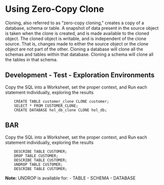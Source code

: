 # Using Zero-Copy Clone

Cloning, also referred to as “zero-copy cloning,” creates a copy of a database, schema or table. A snapshot of data present in the source object is taken when the clone is created, and is made available to the cloned object. The cloned object is writable, and is independent of the clone source. That is, changes made to either the source object or the clone object are not part of the other. Cloning a database will clone all the schemas and tables within that database. Cloning a schema will clone all the tables in that schema. 

## Development - Test - Exploration Environments

Copy the SQL into a Worksheet, set the proper context, and Run each statement individually, exploring the results
```
    CREATE TABLE customer_clone CLONE customer;
    SELECT * FROM CUSTOMER_CLONE; 
    CREATE DATABASE hol_db_clone CLONE hol_db;
```
## BAR

Copy the SQL into a Worksheet, set the proper context, and Run each statement individually, exploring the results
```
    DESCRIBE TABLE CUSTOMER;
    DROP TABLE CUSTOMER;
    DESCRIBE TABLE CUSTOMER;
    UNDROP TABLE CUSTOMER;
    DESCRIBE TABLE CUSTOMER;
```
**Note:**  UNDROP is available for:
    - TABLE
    - SCHEMA
    - DATABASE


